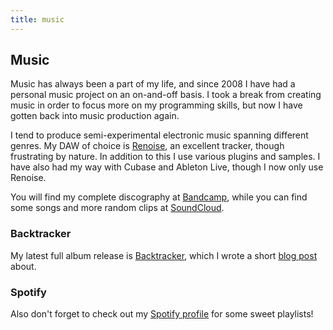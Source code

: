```yaml
---
title: music
---
```


## Music

Music has always been a part of my life, and since 2008 I have had a
personal music project on an on-and-off basis.  I took a break from
creating music in order to focus more on my programming skills, but
now I have gotten back into music production again.

I tend to produce semi-experimental electronic music spanning different
genres. My DAW of choice is [Renoise](http://www.renoise.com/),
an excellent tracker, though frustrating by nature. In addition to this
I use various plugins and samples.  I have also had my way with Cubase
and Ableton Live, though I now only use Renoise.

You will find my complete discography at [Bandcamp](https://hlilje.bandcamp.com/),
while you can find some songs and more random clips at [SoundCloud](https://soundcloud.com/hlilje).

### Backtracker

My latest full album release is [Backtracker](https://hlilje.bandcamp.com/album/backtracker),
which I wrote a short [blog post](http://hlilje.tumblr.com/post/91966633633/backtracker-album-reflection-comment)
about.

### Spotify

Also don't forget to check out my [Spotify profile](https://open.spotify.com/user/vaexelverkan)
for some sweet playlists!
